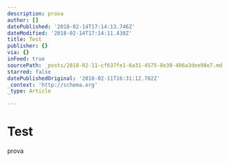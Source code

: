 ```yaml
---
description: prova
author: []
datePublished: '2018-02-14T17:14:13.746Z'
dateModified: '2018-02-14T17:14:11.438Z'
title: Test
publisher: {}
via: {}
inFeed: true
sourcePath: _posts/2018-02-11-cf637fe1-6a31-4575-8e30-406a3dee98e7.md
starred: false
datePublishedOriginal: '2018-02-11T16:31:12.702Z'
_context: 'http://schema.org'
_type: Article

---
```

# Test

prova